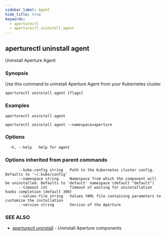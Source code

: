 ```yaml
---
sidebar_label: Agent
hide_title: true
keywords:
  - aperturectl
  - aperturectl_uninstall_agent
---
```


<!-- markdownlint-disable -->

## aperturectl uninstall agent

Uninstall Aperture Agent

### Synopsis

Use this command to uninstall Aperture Agent from your Kubernetes cluster

```
aperturectl uninstall agent [flags]
```

### Examples

```
aperturectl uninstall agent

aperturectl uninstall agent --namespace=aperture
```

### Options

```
  -h, --help   help for agent
```

### Options inherited from parent commands

```
      --kube-config string   Path to the Kubernetes cluster config. Defaults to '~/.kube/config'
      --namespace string     Namespace from which the component will be uninstalled. Defaults to 'default' namespace (default "default")
      --timeout int          Timeout of waiting for uninstallation hooks completion (default 300)
      --values-file string   Values YAML file containing parameters to customize the installation
      --version string       Version of the Aperture
```

### SEE ALSO

- [aperturectl uninstall](/reference/aperture-cli/aperturectl/uninstall/uninstall.md) - Uninstall Aperture components
